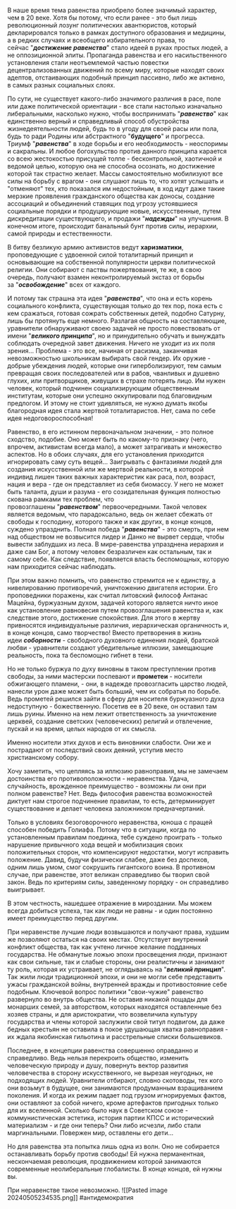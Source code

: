 В наше время тема равенства приобрело более значимый характер, чем в 20 веке. Хотя бы потому, что если ранее - это был лишь революционный лозунг политических авантюристов, который декларировался только в рамках доступного образования и медицины, а в редких случаях и всеобщего избирательного права, то сейчас "**_достижение равенства_**" стало идеей в руках простых людей, а не оппозиционной элиты. Пропаганда равенства и его насильственного установления стали неотъемлемой частью повестки децентрализованных движений по всему миру, которые находят своих адептов, отстаивающих подобный принцип пассивно, либо же активно, в самых разных социальных слоях.

По сути, не существует какого-либо значимого различия в расе, поле или даже политической ориентации - все стали настолько изначально либеральными, насколько нужно, чтобы воспринимать "**_равенство_**" как единственно верный и справедливый способ обустройства жизнедеятельности людей, будь то в угоду для своей расы или пола, будь то ради Родины или абстрактного "**будущего**" и прогресса. Триумф "**_равенства_**" в ходе борьбы и его необходимость - неоспоримы и сакральны. И любое богохульство против данного принципа карается со всею жестокостью присущей толпе - бесконтрольной, хаотичной и ведомой целью, которую она не способна осознать, но достижение которой так страстно желает. Массы самостоятельно мобилизуют все силы на борьбу с врагом - они слушают лишь то, что хотят услышать и "отменяют" тех, кто показался им недостойным, в ход идут даже такие мерзкие проявления гражданского общества как доносы, создание ассоциаций и объединений ставящих под угрозу устоявшиеся социальные порядки и продуцирующие новые, искусственные, путем дискредитации существующего, и продажи "**_надежды_**" на улучшения. В конечном итоге, происходит банальный бунт против силы, иерархии, самой природы и естественности.

В битву безликую армию активистов ведут **харизматики**, проповедующие с удвоенной силой тоталитарный принцип и основывающие на собственной популярности церкви политической религии. Они собирают с паствы пожертвования, те же, в свою очередь, получают взамен неконтролируемый экстаз от борьбы за "**_освобождение_**" всех от каждого.

И потому так страшна эта идея "**_равенства_**", что она и есть корень социального конфликта, существующая только до тех пор, пока есть с кем сражаться, готовая сожрать собственных детей, подобно Сатурну, лишь бы протянуть еще немного. Разлагая общность на составляющие, уравнители обнаруживают своею задачей не просто повествовать от имени "**_великого принципа_**", но и принудительно обучать и вынуждать соблюдать очередной завет движения. Ничего не уходит из их поля зрения... Проблема - это все, начиная от расизма, заканчивая невозможностью школьникам выбирать свой гендер. Их оружие - добрые убеждения людей, которые они гиперболизируют, тем самым превращая своих последователей или в рабов, чванливых и душевно глухих, или притворщиков, живущих в страхе потерять лицо. Им нужен человек, который подчинен социализирующим общественным институтам, которые они успешно оккупировали под благовидным предлогом. И этому не стоит удивляться, не нужно думать якобы благородная идея стала жертвой тоталитаристов. Нет, сама по себе идея недоговороспособная!

Равенство, в его истинном первоначальном значении, - это полное сходство, подобие. Оно может быть по какому-то признаку (чего, впрочем, активистам всегда мало), а может затрагивать и множество аспектов. Но в обоих случаях, для его установления приходится игнорировать саму суть вещей... Заигрывать с фантазиями людей для создания искусственной или же мертвой реальности, в которой индивид лишен таких важных характеристик как раса, пол, возраст, нация и вера - где он представляет из себя биомассу. У него не может быть таланта, души и разума - его созидательная функция полностью скована рамками тех проблем, что провозглашены "**_равенством_**" первоочередными. Такой человек является ведомым, что парадоксально, ведь он желает сбежать от свободы к господину, которого также и как других, в конце концов, суждено упразднить. Полная победа "**_равенства_**" - это смерть, при нем над обществом не возвысится лидер и Данко не вырвет сердце, чтобы вывести заблудших из леса. В мире-равенства упразднена иерархия и даже сам Бог, а потому человек безразличен как остальным, так и самому себе. Как следствие, появляется власть беспомощных, которую нам приходится сейчас наблюдать.

При этом важно помнить, что равенство стремится не к единству, а нивелированию противоречий, уничтожению двигателя истории. Его проповедники поражены, как считал литовский философ Антанас Мацейна, буржуазным духом, задачей которого является ничто иное как установление равновесия путем провозглашения равенства и, как следствие этого, достижение спокойствия. Для этого в жертву привносятся индивидуальные различия, иерархическая органичность и, в конце концов, само творчество! Вместо претворения в жизнь идеи **_соборности_** - свободного духовного единения людей, братской любви - уравнители создают убедительные иллюзии, замещающие реальность, пока та беспомощно гибнет в тени.

Но не только буржуа по духу виновны в таком преступлении против свободы, за ними мастерски поспевают и **прометеи** - носители обжигающего пламени, - они, в надежде провозгласить царство людей, нанесли урон даже может быть больший, чем их собратья по борьбе. Ведь прометей решился зайти в сферу для носителя буржуазного духа недоступную - божественную. Посетив ее в 20 веке, он оставил там лишь руины. Именно на нем лежит ответственность за уничтожение церквей, создание светских (человеческих) религий и отвлечение, пускай и на время, целых народов от их смысла.

Именно носители этих духов и есть виновники слабости. Они же и пострадают от последствий своих деяний, уступив место христианскому собору.

Хочу заметить, что цепляясь за иллюзию равноправия, мы не замечаем достоинства его противоположности - неравенства. Удача, случайность, врожденное преимущество - возможны ли они при полном равенстве? Нет. Ведь философия равенства возможностей диктует нам строгое подчинение правилам, то есть, детерминирует существование и делает человека заложником предначертаний.

Только в условиях безоговорочного неравенства, юноша с пращей способен победить Голиафа. Потому что в ситуации, когда по установленным правилам поединка, тебе суждено проиграть - только нарушение привычного хода вещей и мобилизация своих положительных сторон, что компенсируют недостатки, могут исправить положение. Давид, будучи физически слабее, даже без доспехов, одним лишь умом, смог сокрушить гигантского воина. В противном случае, при равенстве, этот великан справедливо бы творил свой закон. Ведь по критериям силы, заведенному порядку - он справедливо выигрывает.

В этом честность, нашедшее отражение в мироздании. Мы можем всегда добиться успеха, так как люди не равны - и один постоянно имеет преимущество перед другим.

При неравенстве лучшие люди возвышаются и получают права, худшим же позволяют остаться на своих местах. Отсутствует внутренний конфликт общества, так как учтено личное желание подданных государства. Не обманутые ложью эпохи просвещения люди, признают как свои сильные, так и слабые стороны, они реалистичны и занимают ту роль, которая их устраивает, не оглядываясь на "**_великий принцип_**". Так жили люди традиционной эпохи, и они не могли себе представить ужасы гражданской войны, внутренней вражды и противостояние себе подобным. Ключевой вопрос политики "свои-чужие" равенство развернуло во внутрь общества. Не оставив никакой пощады для монарших семей, за авторством, которых находятся оставленные без хозяев страны, и для аристократии, что возвеличила культуру государства и члены которой заслужили свой титул подвигом, да даже бедных крестьян не оставила в покое удушающая хватка равноправия - их ждала якобинская гильотина и расстрельные списки большевиков.

Последнее, в концепции равенства совершенно оправданно и справедливо. Ведь нельзя перекроить общество, изменить человеческую природу и душу, повернуть вектор развития человечества в сторону искусственного, не вырезая неугодных, не подходящих людей. Уравнители отбирают, словно скотоводы, тех кого они возьмут в будущее, они занимаются продуманным взращиванием поколения. И когда их режим падает под грузом игнорируемых фактов, они оставляют за собой ничего, кроме артефактов пригодных только для их вселенной. Сколько было наук в Советском союзе - коммунистическая эстетика, история партии КПСС и исторический материализм - и где они теперь? Они либо исчезли, либо стали маргинальными. Повержен мир, оставлены его дети...

Но для равенства эта попытка лишь одна из волн. Оно не собирается останавливать борьбу против свободы! Ей нужна перманентная, нескончаемая революция, продвижением которой занимаются современные неолиберальные глобалисты. В конце концов, ей нужны вы.

При неравенстве такое невозможно.
![[Pasted image 20240505234535.png]]
#антидемократия
